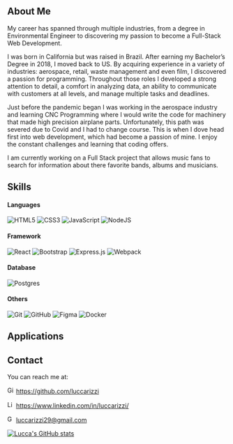 ## About Me

My career has spanned through multiple industries, from a degree in Environmental Engineer to discovering my passion to become a Full-Stack Web Development.

I was born in California but was raised in Brazil. After earning my Bachelor’s Degree in 2018, I moved back to US. By acquiring experience in a variety of industries: aerospace, retail, waste management and even film, I discovered a passion for programming. Throughout those roles I developed a strong attention to detail, a comfort in analyzing data, an ability to communicate with customers at all levels, and manage multiple tasks and deadlines.

Just before the pandemic began I was working in the aerospace industry and learning CNC Programming where I would write the code for machinery that made high precision airplane parts. Unfortunately, this path was severed due to Covid and I had to change course. This is when I dove head first into web development, which had become a passion of mine. I enjoy the constant challenges and learning that coding offers.

I am currently working on a Full Stack project that allows music fans to search for information about there favorite bands, albums and musicians.

## Skills

#### Languages

<img alt="HTML5" src="https://img.shields.io/badge/html5%20-%23E34F26.svg?&style=for-the-badge&logo=html5&logoColor=white"/> <img alt="CSS3" src="https://img.shields.io/badge/css3%20-%231572B6.svg?&style=for-the-badge&logo=css3&logoColor=white"/> <img alt="JavaScript" src="https://img.shields.io/badge/javascript%20-%23323330.svg?&style=for-the-badge&logo=javascript&logoColor=%23F7DF1E"/> <img alt="NodeJS" src="https://img.shields.io/badge/node.js%20-%2343853D.svg?&style=for-the-badge&logo=node.js&logoColor=white"/>

#### Framework

<img alt="React" src="https://img.shields.io/badge/react%20-%2320232a.svg?&style=for-the-badge&logo=react&logoColor=%2361DAFB"/> <img alt="Bootstrap" src="https://img.shields.io/badge/bootstrap%20-%23563D7C.svg?&style=for-the-badge&logo=bootstrap&logoColor=white"/> <img alt="Express.js" src="https://img.shields.io/badge/express.js%20-%23404d59.svg?&style=for-the-badge"/> <img alt="Webpack" src="https://img.shields.io/badge/webpack%20-%238DD6F9.svg?&style=for-the-badge&logo=webpack&logoColor=black"/>

#### Database

<img alt="Postgres" src ="https://img.shields.io/badge/postgres-%23316192.svg?&style=for-the-badge&logo=postgresql&logoColor=white"/>

#### Others

<img alt="Git" src="https://img.shields.io/badge/git%20-%23F05033.svg?&style=for-the-badge&logo=git&logoColor=white"/> <img alt="GitHub" src="https://img.shields.io/badge/github%20-%23121011.svg?&style=for-the-badge&logo=github&logoColor=white"/> <img alt="Figma" src="https://img.shields.io/badge/figma%20-%23F24E1E.svg?&style=for-the-badge&logo=figma&logoColor=white"/>  <img alt="Docker" src="https://img.shields.io/badge/docker%20-%230db7ed.svg?&style=for-the-badge&logo=docker&logoColor=white"/>

## Applications

## Contact

You can reach me at:
<p>
  <img alt="GitHub" title="GitHub" height="16" width="16" src="https://raw.githubusercontent.com/peterthehan/peterthehan/master/assets/github.svg">
  <a href="https://github.com/luccarizzi" target="_blank">https://github.com/luccarizzi</a>
</p>
<p>
  <img alt="LinkedIn" title="LinkedIn" height="16" width="16" src="https://raw.githubusercontent.com/peterthehan/peterthehan/master/assets/linkedin.svg">
  <a href="https://www.linkedin.com/in/luccarizzi/">https://www.linkedin.com/in/luccarizzi/</a>
</p>
<p>
  <img alt="Gmail" title="Gmail" height="16" width="16" src="https://www.flaticon.com/svg/vstatic/svg/888/888853.svg?token=exp=1613697233~hmac=bbb277b5d8062c8be4601e871408d4de">
  <a href="mailto:luccarizzi29@gmail.com">luccarizzi29@gmail.com</a>
</p>




[![Lucca's GitHub stats](https://github-readme-stats.vercel.app/api?username=luccarizzi&hide=stars&show_icons=true)](https://github.com/luccarizzi/github-readme-stats)
